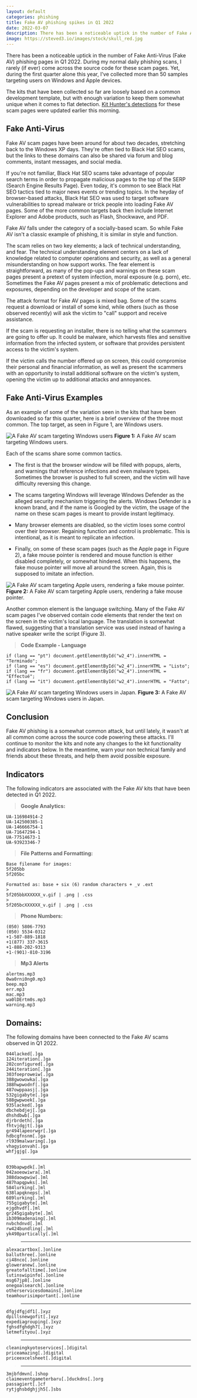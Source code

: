 ```yaml
---
layout: default
categories: phishing
title: Fake AV phishing spikes in Q1 2022
date: 2022-03-07
description: There has been a noticeable uptick in the number of Fake Anti-Virus (Fake AV) phishing pages.
image: https://steved3.io/images/stock/skull_red.jpg
---
```


There has been a noticeable uptick in the number of Fake Anti-Virus (Fake AV) phishing pages in Q1 2022. During my normal daily phishing scans, I rarely (if ever) come across the source code for these scam pages. Yet, during the first quarter alone this year, I've collected more than 50 samples targeting users on Windows and Apple devices.

The kits that have been collected so far are loosely based on a common development template, but with enough variation to keep them somewhat unique when it comes to flat detection. [Kit Hunter's detections](https://github.com/SteveD3/kit_hunter) for these scam pages were updated earlier this morning.

## Fake Anti-Virus
Fake AV scam pages have been around for about two decades, stretching back to the Windows XP days. They're often tied to Black Hat SEO scams, but the links to these domains can also be shared via forum and blog comments, instant messages, and social media.

If you're not familiar, Black Hat SEO scams take advantage of popular search terms in order to propagate malicious pages to the top of the SERP (Search Engine Results Page). Even today, it's common to see Black Hat SEO tactics tied to major news events or trending topics. In the heyday of browser-based attacks, Black Hat SEO was used to target software vulnerabilities to spread malware or trick people into loading Fake AV pages. Some of the more common targets back then include Internet Explorer and Adobe products, such as Flash, Shockwave, and PDF.

Fake AV falls under the category of a socially-based scam. So while Fake AV isn't a classic example of phishing, it is similar in style and function.

The scam relies on two key elements; a lack of technical understanding, and fear. The technical understanding element centers on a lack of knowledge related to computer operations and security, as well as a general misunderstanding on how support works. The fear element is straightforward, as many of the pop-ups and warnings on these scam pages present a pretext of system infection, moral exposure (e.g. porn), etc. Sometimes the Fake AV pages present a mix of problematic detections and exposures, depending on the developer and scope of the scam.

The attack format for Fake AV pages is mixed bag. Some of the scams request a download or install of some kind, while others (such as those observed recently) will ask the victim to "call" support and receive assistance.

If the scam is requesting an installer, there is no telling what the scammers are going to offer up. It could be malware, which harvests files and sensitive information from the infected system, or software that provides persistent access to the victim's system.

If the victim calls the number offered up on screen, this could compromise their personal and financial information, as well as present the scammers with an opportunity to install additional software on the victim's system, opening the victim up to additional attacks and annoyances.

## Fake Anti-Virus Examples

As an example of some of the variation seen in the kits that have been downloaded so far this quarter, here is a brief overview of the three most common. The top target, as seen in Figure 1, are Windows users.

![A Fake AV scam targeting Windows users][img1]
 **Figure 1:** A Fake AV scam targeting Windows users.

Each of the scams share some common tactics.

* The first is that the browser window will be filled with popups, alerts, and warnings that reference infections and even malware types. Sometimes the browser is pushed to full screen, and the victim will have difficulty reversing this change.

* The scams targeting Windows will leverage Windows Defender as the alleged security mechanism triggering the alerts. Windows Defender is a known brand, and if the name is Googled by the victim, the usage of the name on these scam pages is meant to provide instant legitimacy.

* Many browser elements are disabled, so the victim loses some control over their browser. Regaining function and control is problematic. This is intentional, as it is meant to replicate an infection.

* Finally, on some of these scam pages (such as the Apple page in Figure 2), a fake mouse pointer is rendered and mouse function is either disabled completely, or somewhat hindered. When this happens, the fake mouse pointer will move all around the screen. Again, this is supposed to imitate an infection.

![A Fake AV scam targeting Apple users, rendering a fake mouse pointer.][img2]
**Figure 2:** A Fake AV scam targeting Apple users, rendering a fake mouse pointer.

Another common element is the language switching. Many of the Fake AV scam pages I've observed contain code elements that render the text on the screen in the victim's local language. The translation is somewhat flawed, suggesting that a translation service was used instead of having a native speaker write the script (Figure 3).

>**Code Example - Language**
```
if (lang == "pt") document.getElementById("w2_4").innerHTML = "Terminado";
if (lang == "es") document.getElementById("w2_4").innerHTML = "Listo";
if (lang == "fr") document.getElementById("w2_4").innerHTML = "Effectué";
if (lang == "it") document.getElementById("w2_4").innerHTML = "Fatto";
```

![A Fake AV scam targeting Windows users in Japan.][img3]
**Figure 3:** A Fake AV scam targeting Windows users in Japan.

## Conclusion

Fake AV phishing is a somewhat common attack, but until lately, it wasn't at all common come across the source code powering these attacks. I'll continue to monitor the kits and note any changes to the kit functionality and indicators below. In the meantime, warn your non technical family and friends about these threats, and help them avoid possible exposure.

## Indicators

The following indicators are associated with the Fake AV kits that have been detected in Q1 2022.

>**Google Analytics:**
```
UA-116984914-2
UA-142500385-1
UA-146666754-1
UA-71647294-1
UA-77514673-1
UA-93923346-7
```

>**File Patterns and Formatting:**
```
Base filename for images:
5f205bb
5f205bc
```
>
```
Formatted as: base + six (6) random characters + _v .ext
>
5f205bbXXXXXX_v.gif | .png | .css
>
5f205bcXXXXXX_v.gif | .png | .css
```

>**Phone Numbers:**
```
(050) 5806-7793
(050) 5534-0312
+1-507-889-1818
+1(877) 337-3615
+1-888-202-9313
+1-(901)-810-3196
```

>**Mp3 Alerts**
```
alertms.mp3
0wa0rni0ng0.mp3
beep.mp3
err.mp3
mac.mp3
wa0lDErtm0s.mp3
warning.mp3
```

## Domains:
The following domains have been connected to the Fake AV scams observed in Q1 2022.
>
```
044lacked[.]ga
124iteration[.]ga
202configured[.]ga
244iteration[.]ga
303foeproweiw[.]ga
388gwowowka[.]ga
388hwpwodnf[.]ga
487owppaasj[.]ga
532gigabyte[.]ga
588gwpwoek[.]ga
935lacked[.]ga
dbchebdjej[.]ga
dhshdbwb[.]ga
djrbrdeth[.]ga
fhtvjdgjt[.]ga
gr494lapeorwgr[.]ga
hdbcgfnsnm[.]ga
rl939malwaring[.]ga
vhagyionvah[.]ga
whfjgjg[.]ga
```
>
>---
>
```
039bapwpdk[.]ml
042aoeowiwra[.]ml
388daowpwiw[.]ml
487hapqpwks[.]ml
584lurking[.]ml
638lapqkneps[.]ml
689lurking[.]ml
755gigabyte[.]ml
ejgdhvdf[.]ml
gr245gigabyte[.]ml
ib309madenaing[.]ml
nvbchdnvd[.]ml
rw424bundling[.]ml
yk498partically[.]ml
```
>
>---
>
```
alexacartbox[.]online
balluthree[.]online
ci48nco[.]online
gloweranew[.]online
greatofalltime[.]online
lutinswipinfo[.]online
msg67jp8[.]online
onegoalsearch[.]online
otherservicesdomains[.]online
teamhourisimportant[.]online
```
>
>---
>
```
dfgjdfgjdf1[.]xyz
dpillsnewgofit[.]xyz
expediagrouping[.]xyz
fghsdfghdgh7[.]xyz
letmefityou[.]xyz
```
>
>---
>
```
cleaningkyotoservices[.]digital
priceamazing[.]digital
priceexcelsheet[.]digital
```
>
>---
>
```
3mjbfdmvn[.]shop
claimeventgameterbaru[.]duckdns[.]org
passagiert[.]cf
rytjghsbdghjjh5[.]sbs
```

[img1]:https://steved3.io/images/posts/fake-av-top.jpg
[img2]:https://steved3.io/images/posts/fake-av-mac.jpg
[img3]:https://steved3.io/images/posts/fake-av-jp.jpg
